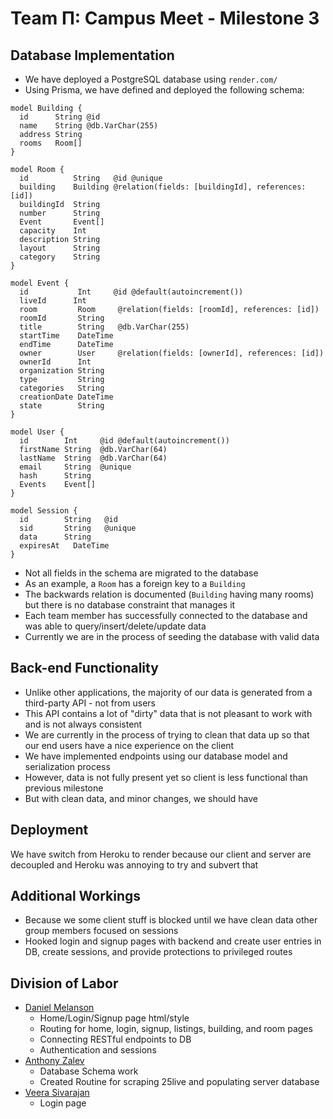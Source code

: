 # Team &Pi;: Campus Meet - Milestone 3

## Database Implementation

- We have deployed a PostgreSQL database using `render.com/`
- Using Prisma, we have defined and deployed the following schema:

```prisma
model Building {
  id      String @id
  name    String @db.VarChar(255)
  address String
  rooms   Room[]
}

model Room {
  id          String   @id @unique
  building    Building @relation(fields: [buildingId], references: [id])
  buildingId  String
  number      String
  Event       Event[]
  capacity    Int
  description String
  layout      String
  category    String
}

model Event {
  id           Int     @id @default(autoincrement())
  liveId      Int
  room         Room     @relation(fields: [roomId], references: [id])
  roomId       String
  title        String   @db.VarChar(255)
  startTime    DateTime
  endTime      DateTime
  owner        User     @relation(fields: [ownerId], references: [id])
  ownerId      Int
  organization String
  type         String
  categories   String
  creationDate DateTime
  state        String
}

model User {
  id        Int     @id @default(autoincrement())
  firstName String  @db.VarChar(64)
  lastName  String  @db.VarChar(64)
  email     String  @unique
  hash      String
  Events    Event[]
}

model Session {
  id        String   @id
  sid       String   @unique
  data      String
  expiresAt   DateTime
}
```

- Not all fields in the schema are migrated to the database
- As an example, a `Room` has a foreign key to a `Building`
- The backwards relation is documented (`Building` having many rooms) but there is no database constraint that manages it
- Each team member has successfully connected to the database and was able to query/insert/delete/update data
- Currently we are in the process of seeding the database with valid data

## Back-end Functionality

- Unlike other applications, the majority of our data is generated from a third-party API - not from users
- This API contains a lot of "dirty" data that is not pleasant to work with and is not always consistent
- We are currently in the process of trying to clean that data up so that our end users have a nice experience on the client
- We have implemented endpoints using our database model and serialization process
- However, data is not fully present yet so client is less functional than previous milestone
- But with clean data, and minor changes, we should have

## Deployment

We have switch from Heroku to render because our client and server are decoupled and Heroku was annoying to try and subvert that

## Additional Workings

- Because we some client stuff is blocked until we have clean data other group members focused on sessions
- Hooked login and signup pages with backend and create user entries in DB, create sessions, and provide protections to privileged routes

## Division of Labor

- [Daniel Melanson](https://github.com/daniel-melanson)
  - Home/Login/Signup page html/style
  - Routing for home, login, signup, listings, building, and room pages
  - Connecting RESTful endpoints to DB
  - Authentication and sessions
- [Anthony Zalev](https://github.com/AnthonyZalev)
  - Database Schema work
  - Created Routine for scraping 25live and populating server database
- [Veera Sivarajan](https://github.com/veera-sivarajan)
  - Login page
